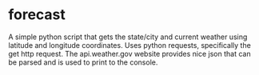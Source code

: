 # forecast
A simple python script that gets the state/city and current weather using latitude and longitude coordinates. Uses python requests, specifically the get http request. 
The api.weather.gov website provides nice json that can be parsed and is used to print to the console.
